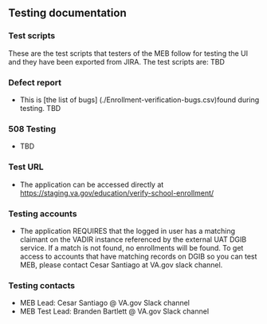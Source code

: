 ## Testing documentation

### Test scripts
These are the test scripts that testers of the MEB follow for testing the UI and they have been exported from JIRA. The test scripts are:
TBD

### Defect report
- This is [the list of bugs] (./Enrollment-verification-bugs.csv)found during testing.
TBD


### 508 Testing
- TBD

### Test URL
- The application can be accessed directly at https://staging.va.gov/education/verify-school-enrollment/

### Testing accounts
- The application REQUIRES that the logged in user has a matching claimant on the VADIR instance referenced by the external UAT DGIB service. If a match is not found, no enrollments will be found. To get access to accounts that have matching records on DGIB so you can test MEB, please contact Cesar Santiago at VA.gov slack channel.

### Testing contacts
- MEB Lead: Cesar Santiago @ VA.gov Slack channel
- MEB Test Lead: Branden Bartlett @ VA.gov Slack channel
